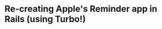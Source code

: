 # Re-creating Apple's Reminder app in Rails (using Turbo!)

<!-- https://web-crunch.com/posts/turbo-charged-real-time-search-ruby-on-rails-7 -->
